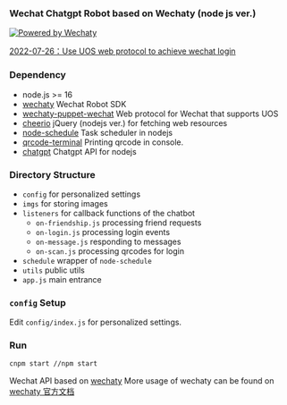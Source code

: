 ### Wechat Chatgpt Robot based on Wechaty (node js ver.)

[![Powered by Wechaty](https://img.shields.io/badge/Powered%20By-Wechaty-green.svg)](https://github.com/chatie/wechaty) 

[2022-07-26：Use UOS web protocol to achieve wechat login](https://github.com/wechaty/puppet-wechat/pull/206)

### Dependency

- node.js >= 16  
- [wechaty](https://github.com/wechaty/wechaty) Wechat Robot SDK
- [wechaty-puppet-wechat](https://github.com/wechaty/puppet-wechat) Web protocol for Wechat that supports UOS
- [cheerio](https://github.com/cheeriojs/cheerio) jQuery (nodejs ver.) for fetching web resources
- [node-schedule](https://github.com/node-schedule/node-schedule) Task scheduler in nodejs
- [qrcode-terminal](https://github.com/gtanner/qrcode-terminal) Printing qrcode in console.
- [chatgpt](https://github.com/transitive-bullshit/chatgpt-api) Chatgpt API for nodejs

### Directory Structure

- `config` for personalized settings
- `imgs` for storing images
- `listeners` for callback functions of the chatbot
  - `on-friendship.js` processing friend requests
  - `on-login.js` processing login events
  - `on-message.js` responding to messages
  - `on-scan.js` processing qrcodes for login
- `schedule` wrapper of `node-schedule`
- `utils` public utils
- `app.js` main entrance

### `config` Setup

Edit `config/index.js` for personalized settings.

### Run

```bash
cnpm start //npm start
```



Wechat API based on [wechaty](https://github.com/wechaty/wechaty)
More usage of wechaty can be found on [wechaty 官方文档](https://github.com/wechaty/wechaty/blob/master/docs/index.md)

